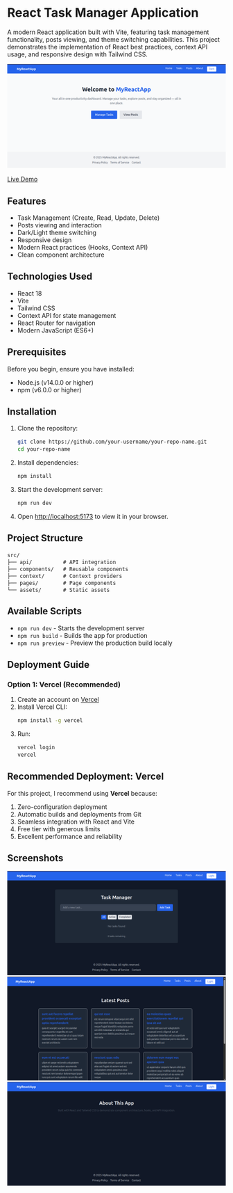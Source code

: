 # React Task Manager Application

A modern React application built with Vite, featuring task management functionality, posts viewing, and theme switching capabilities. This project demonstrates the implementation of React best practices, context API usage, and responsive design with Tailwind CSS.

![Application Screenshot](screenshots/app-screenshot.png)

[Live Demo](https://react-js-jsx-and-css-mastering-fron-tau.vercel.app/) <!-- Replace with your deployment URL -->

## Features

- Task Management (Create, Read, Update, Delete)
- Posts viewing and interaction
- Dark/Light theme switching
- Responsive design
- Modern React practices (Hooks, Context API)
- Clean component architecture

## Technologies Used

- React 18
- Vite
- Tailwind CSS
- Context API for state management
- React Router for navigation
- Modern JavaScript (ES6+)

## Prerequisites

Before you begin, ensure you have installed:
- Node.js (v14.0.0 or higher)
- npm (v6.0.0 or higher)

## Installation

1. Clone the repository:
   ```bash
   git clone https://github.com/your-username/your-repo-name.git
   cd your-repo-name
   ```

2. Install dependencies:
   ```bash
   npm install
   ```

3. Start the development server:
   ```bash
   npm run dev
   ```

4. Open [http://localhost:5173](http://localhost:5173) to view it in your browser.

## Project Structure

```
src/
├── api/          # API integration
├── components/   # Reusable components
├── context/      # Context providers
├── pages/        # Page components
└── assets/       # Static assets
```

## Available Scripts

- `npm run dev` - Starts the development server
- `npm run build` - Builds the app for production
- `npm run preview` - Preview the production build locally

## Deployment Guide

### Option 1: Vercel (Recommended)

1. Create an account on [Vercel](https://vercel.com)
2. Install Vercel CLI:
   ```bash
   npm install -g vercel
   ```
3. Run:
   ```bash
   vercel login
   vercel
   ```

## Recommended Deployment: Vercel

For this project, I recommend using **Vercel** because:
1. Zero-configuration deployment
2. Automatic builds and deployments from Git
3. Seamless integration with React and Vite
4. Free tier with generous limits
5. Excellent performance and reliability

## Screenshots


![Tasks Page](screenshots/tasks.png)
![Posts Page](screenshots/posts.png)
![About Page](screenshots/about.png)


